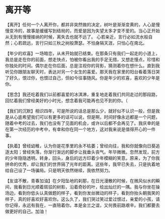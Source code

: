# 离开等

【离开】任何一个人离开你，都并非突然做的决定，树叶是渐渐变黄的，人心是慢慢变冷的，故事是缓缓写到结局的，而爱是因为失望太多才变不爱的。当心正开始从无到有慢慢接纳的时候，离失去也就不远了。 心若亲近，言行必如流水般自然；心若疏远，言行只如三秋之树般萧瑟。不怕身隔天涯，只怕心在南北。 

【年少的欢喜】一场暗恋，从未开始就已结束。在那条只有我们一起走的小道上，我总是走在你的前面，想走快点，怕被你看出我的手足无措，又想走慢点，珍惜和你独处的时间。偶尔走在你后面，总是注视你的背影，猜测着你在想什么。直到我听见你跟朋友聊天时，表达对另一个女生的喜爱。那天我在家里的阳台看着落日哭了好久，恨过你，也恨过自己，但如今往事随风。你是年少的欢喜，喜欢的少年是你。 

【思念】我还吃着我们以前都喜爱的冰淇淋，重复地走着我们共同走过的那段路，回忆着我们曾经美好的小时光，想念着我可能再也见不到的你。（ 

【我们的沉默】相识四年，可是所说的话总是那么少，就好似不认识一般，但是我是从心底希望我们可以有更多的话可以说，但是啊，时间好像永远都是一个问题，随着中考的过去，我们也没有了见面的机会，或许以后都不会再见了。我庆幸的是在第一次经历的中考中，有幸和你在同一个地方，这对我来说是值得开心的一件事。 

【执着】曾经幼稚，认为你是花季里的永不枯萎；曾经向往，我和你就像向日葵追逐太阳；曾经失落，你渐行渐远的脚步让我垂头丧气。年华微微。忽然发现，前方的少年隐隐透明。转身，回头，身后的远方印着少年模糊的笑意。原来，为了你我拼命的优秀，却让我们的世界隔了光年的距离。这些年，我早已失去，只是执着地给自己设了一场骗局。只是明天依然继续，我依然努力。 

【友谊不散，青春加油】在夕阳坠地的刹那，在日光漫散的时候，在微风似水的瞬间，我看到日光顺着斑驳的树影，沿着奇妙的叶，绘出灿烂的一隅。我与你坐在操场边，看到你低头认真做题的样子，看到你发丝微动的样子，看到你抬头朝我笑的样子，真的好喜欢好喜欢你。这么久了，我们哭过笑过爱过恨过，亲爱的小孩，请你记得，永远有我在，一直陪着你。本是金兰之谊，又何畏前路艰辛。我们都要去做更好的自己。加油！